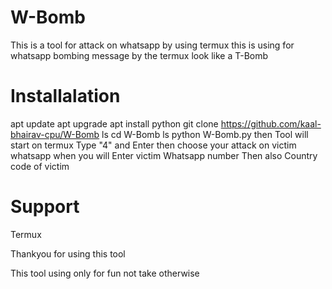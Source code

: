 # W-Bomb
This is a tool for attack on whatsapp by using termux this is using for whatsapp bombing message by the termux look like a T-Bomb
# Installalation

apt update 
apt upgrade 
apt install python
git clone https://github.com/kaal-bhairav-cpu/W-Bomb
ls
cd W-Bomb
ls
python W-Bomb.py
then Tool will start on termux
Type "4" and Enter
then choose your attack on victim whatsapp 
when you will Enter victim Whatsapp number Then also Country code of victim

# Support

Termux

Thankyou for using this tool

This tool using only for fun not take otherwise 
